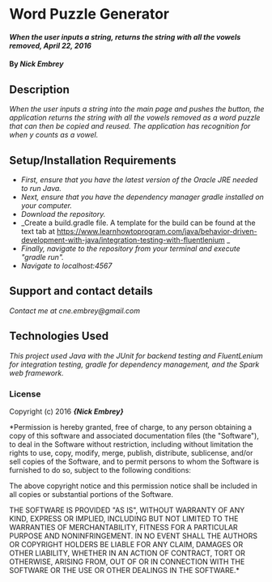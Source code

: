 # Word Puzzle Generator

#### _When the user inputs a string, returns the string with all the vowels removed, April 22, 2016_

#### By _**Nick Embrey**_

## Description

_When the user inputs a string into the main page and pushes the button, the application returns the string with all the vowels removed as a word puzzle that can then be copied and reused. The application has recognition for when y counts as a vowel._

## Setup/Installation Requirements

* _First, ensure that you have the latest version of the Oracle JRE needed to run Java._
* _Next, ensure that you have the dependency manager gradle installed on your computer._
* _Download the repository._
* _Create a build.gradle file. A template for the build can be found at the text tab at https://www.learnhowtoprogram.com/java/behavior-driven-development-with-java/integration-testing-with-fluentlenium _
* _Finally, navigate to the repository from your terminal and execute "gradle run"._
* _Navigate to localhost:4567_

## Support and contact details

_Contact me at cne.embrey@gmail.com_

## Technologies Used

_This project used Java with the JUnit for backend testing and FluentLenium for integration testing, gradle for dependency management, and the Spark web framework._

### License

Copyright (c) 2016 **_{Nick Embrey}_**

*Permission is hereby granted, free of charge, to any person obtaining a copy of this software and associated documentation files (the "Software"), to deal in the Software without restriction, including without limitation the rights to use, copy, modify, merge, publish, distribute, sublicense, and/or sell copies of the Software, and to permit persons to whom the Software is furnished to do so, subject to the following conditions:

The above copyright notice and this permission notice shall be included in all copies or substantial portions of the Software.

THE SOFTWARE IS PROVIDED "AS IS", WITHOUT WARRANTY OF ANY KIND, EXPRESS OR IMPLIED, INCLUDING BUT NOT LIMITED TO THE WARRANTIES OF MERCHANTABILITY, FITNESS FOR A PARTICULAR PURPOSE AND NONINFRINGEMENT. IN NO EVENT SHALL THE AUTHORS OR COPYRIGHT HOLDERS BE LIABLE FOR ANY CLAIM, DAMAGES OR OTHER LIABILITY, WHETHER IN AN ACTION OF CONTRACT, TORT OR OTHERWISE, ARISING FROM, OUT OF OR IN CONNECTION WITH THE SOFTWARE OR THE USE OR OTHER DEALINGS IN THE SOFTWARE.*
